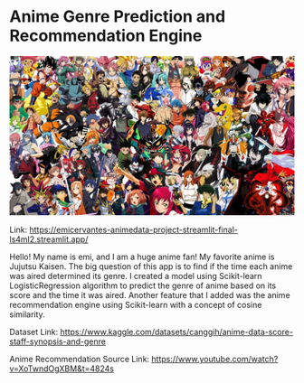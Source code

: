 # Anime Genre Prediction and Recommendation Engine

![alt text](https://github.com/emicervantes/animedata_project/blob/main/background.jpeg?raw=true)

Link: https://emicervantes-animedata-project-streamlit-final-ls4ml2.streamlit.app/

Hello! My name is emi, and I am a huge anime fan! My favorite anime is Jujutsu Kaisen. The big question of this app is to find if the time each anime was aired determined its genre. I created a model using Scikit-learn LogisticRegression algorithm to predict the genre of anime based on its score and the time it was aired. Another feature that I added was the anime recommendation engine using Scikit-learn with a concept of cosine similarity.


Dataset Link: https://www.kaggle.com/datasets/canggih/anime-data-score-staff-synopsis-and-genre

Anime Recommendation Source Link: https://www.youtube.com/watch?v=XoTwndOgXBM&t=4824s
